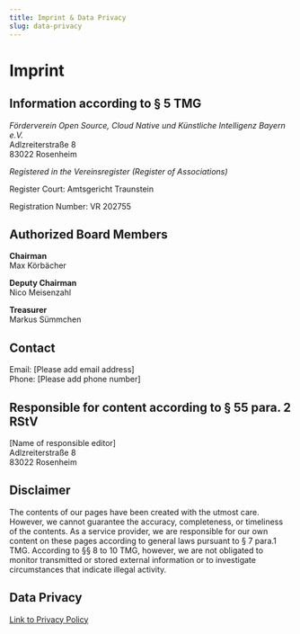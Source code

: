 ```yaml
---
title: Imprint & Data Privacy
slug: data-privacy
---
```


# Imprint

## Information according to § 5 TMG

*Förderverein Open Source, Cloud Native und Künstliche Intelligenz Bayern e.V.*  
Adlzreiterstraße 8  
83022 Rosenheim  

*Registered in the Vereinsregister (Register of Associations)*

Register Court: Amtsgericht Traunstein  

Registration Number: VR 202755

## Authorized Board Members

**Chairman**  
Max Körbächer  

**Deputy Chairman**  
Nico Meisenzahl  

**Treasurer**  
Markus Sümmchen  

## Contact

Email: [Please add email address]  
Phone: [Please add phone number]

## Responsible for content according to § 55 para. 2 RStV

[Name of responsible editor]  
Adlzreiterstraße 8  
83022 Rosenheim

## Disclaimer

The contents of our pages have been created with the utmost care. However, we cannot guarantee the accuracy, completeness, or timeliness of the contents. As a service provider, we are responsible for our own content on these pages according to general laws pursuant to § 7 para.1 TMG. According to §§ 8 to 10 TMG, however, we are not obligated to monitor transmitted or stored external information or to investigate circumstances that indicate illegal activity.

## Data Privacy

[Link to Privacy Policy](https://whiteduck.de/datenschutz/)
